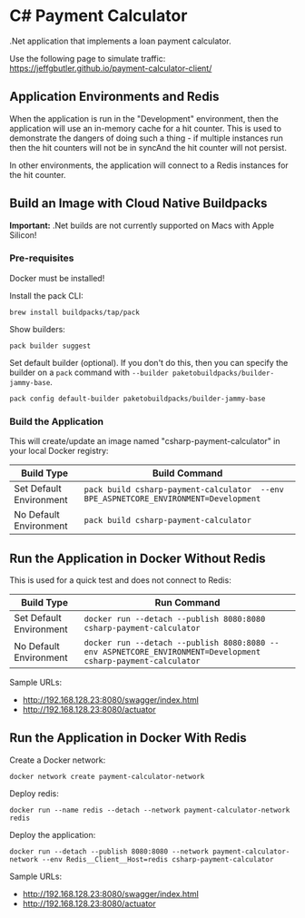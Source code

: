 # C# Payment Calculator

.Net application that implements a loan payment calculator.

Use the following page to simulate traffic: https://jeffgbutler.github.io/payment-calculator-client/

## Application Environments and Redis

When the application is run in the "Development" environment, then the application will use an in-memory cache
for a hit counter. This is used to demonstrate the dangers of doing such a thing - if multiple instances run then
the hit counters will not be in syncAnd the hit counter will not persist.

In other environments, the application will connect to a Redis instances for the hit counter.

## Build an Image with Cloud Native Buildpacks

**Important:** .Net builds are not currently supported on Macs with Apple Silicon!

### Pre-requisites

Docker must be installed!

Install the pack CLI:

```shell
brew install buildpacks/tap/pack
```

Show builders:

```shell
pack builder suggest
```

Set default builder (optional). If you don't do this, then you can specify the builder on a `pack` command with `--builder paketobuildpacks/builder-jammy-base`.

```shell
pack config default-builder paketobuildpacks/builder-jammy-base
```

### Build the Application

This will create/update an image named "csharp-payment-calculator" in your local Docker registry:

| Build Type              | Build Command                                                                        |
|-------------------------|--------------------------------------------------------------------------------------|
| Set Default Environment | `pack build csharp-payment-calculator  --env BPE_ASPNETCORE_ENVIRONMENT=Development` |
| No Default Environment  | `pack build csharp-payment-calculator`                                               |

## Run the Application in Docker Without Redis

This is used for a quick test and does not connect to Redis:

| Build Type              | Run Command                                                                                                  |
|-------------------------|--------------------------------------------------------------------------------------------------------------|
| Set Default Environment | `docker run --detach --publish 8080:8080 csharp-payment-calculator`                                          |
| No Default Environment  | `docker run --detach --publish 8080:8080 --env ASPNETCORE_ENVIRONMENT=Development csharp-payment-calculator` |


Sample URLs:

- http://192.168.128.23:8080/swagger/index.html
- http://192.168.128.23:8080/actuator

## Run the Application in Docker With Redis

Create a Docker network:

```shell
docker network create payment-calculator-network
```

Deploy redis:

```shell
docker run --name redis --detach --network payment-calculator-network redis
```

Deploy the application:

```shell
docker run --detach --publish 8080:8080 --network payment-calculator-network --env Redis__Client__Host=redis csharp-payment-calculator
```

Sample URLs:

- http://192.168.128.23:8080/swagger/index.html
- http://192.168.128.23:8080/actuator
